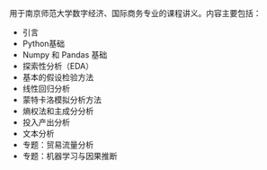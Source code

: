 用于南京师范大学数字经济、国际商务专业的课程讲义。内容主要包括：

- 引言
- Python基础
- Numpy 和 Pandas 基础
- 探索性分析（EDA）
- 基本的假设检验方法
- 线性回归分析
- 蒙特卡洛模拟分析方法
- 熵权法和主成分分析
- 投入产出分析
- 文本分析
- 专题：贸易流量分析
- 专题：机器学习与因果推断


